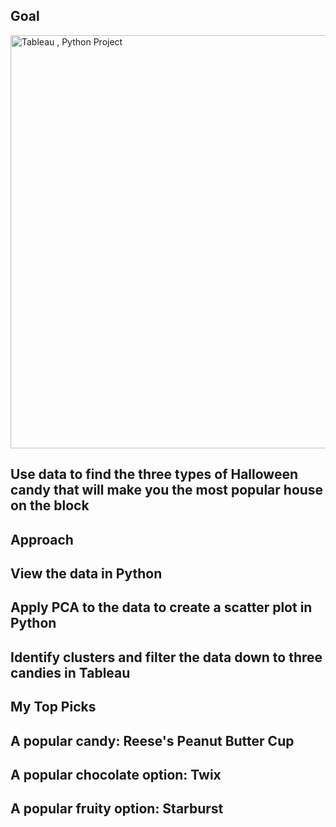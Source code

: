 ## Goal
<img width="661" alt="Tableau , Python Project" src="https://github.com/user-attachments/assets/69fe78e6-2a65-4829-a783-154d08b39f6b">

## Use data to find the three types of Halloween candy that will make you the most popular house on the block

## Approach
## View the data in Python
## Apply PCA to the data to create a scatter plot in Python
## Identify clusters and filter the data down to three candies in Tableau
## My Top Picks
## A popular candy: Reese's Peanut Butter Cup
## A popular chocolate option: Twix
## A popular fruity option: Starburst
